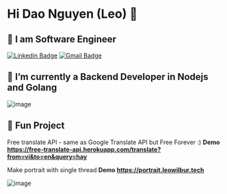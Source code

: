 # Hi Dao Nguyen (Leo) 👋
## 🤔 I am Software Engineer

[![Linkedin Badge](https://img.shields.io/badge/-trongnguyen-blue?style=flat-square&logo=Linkedin&logoColor=white&link=https://www.linkedin.com/in/trongnguyen-info/)](https://www.linkedin.com/in/trongnguyen-info/)    [![Gmail Badge](https://img.shields.io/badge/-leowilburdev@gmail.com-c14438?style=flat-square&logo=Gmail&logoColor=white&link=mailto:dhruvjainpenny@gmail.com)](mailto:daonguyencm10@gmail.com)

## 🌱 I’m currently a Backend Developer in Nodejs and Golang

![image](https://github-readme-stats.vercel.app/api?username=leowilbur&count_private=true&show_icons=true)









## 🌱 Fun Project
Free translate API - same as Google Translate API but Free Forever :)
**Demo https://free-translate-api.herokuapp.com/translate?from=vi&to=en&query=hay**

Make portrait with single thread
**Demo https://portrait.leowilbur.tech**

![image](https://user-images.githubusercontent.com/31638970/111891449-dbbdbc80-8a25-11eb-9951-b4c4e9a3db7a.png)

